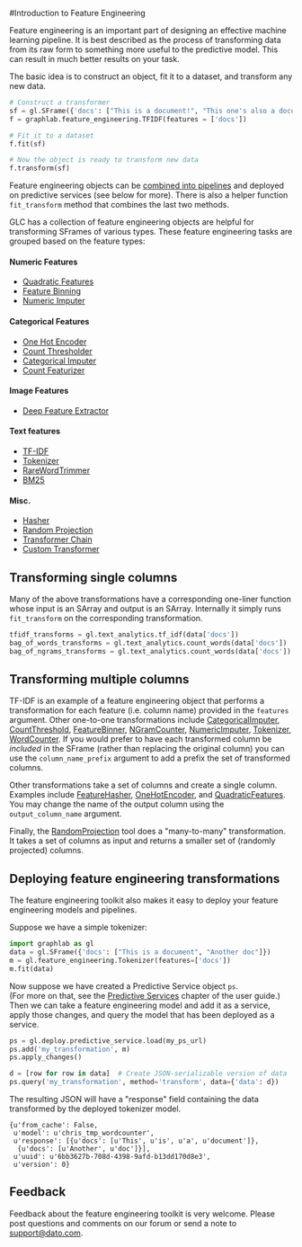 #Introduction to Feature Engineering

Feature engineering is an important part of designing an effective machine
learning pipeline. It is best described as the process of transforming data
from its raw form to something more useful to the predictive model. This can
result in much better results on your task. 

The basic idea is to construct an object, fit it to a dataset, and transform
any new data.

```python
# Construct a transformer
sf = gl.SFrame({'docs': ["This is a document!", "This one's also a document."]})
f = graphlab.feature_engineering.TFIDF(features = ['docs'])

# Fit it to a dataset
f.fit(sf)

# Now the object is ready to transform new data
f.transform(sf)
```

Feature engineering objects can be [combined into pipelines](transformer_chain.md) 
and deployed on predictive services (see below for more). There is also a 
helper function `fit_transform` method that combines the last two methods.

GLC has a collection of feature engineering objects are helpful for 
transforming SFrames of various types. These feature engineering tasks are 
grouped based on the feature types:

#### Numeric Features

* [Quadratic Features](quadratic_features.md)
* [Feature Binning](feature_binner.md)
* [Numeric Imputer](numeric_imputer.md)
    
#### Categorical Features

* [One Hot Encoder](one_hot_encoder.md)
* [Count Thresholder](count_thresholder.md)
* [Categorical Imputer](categorical_imputer.md)
* [Count Featurizer](count_featurizer.md)

#### Image Features

* [Deep Feature Extractor](deep_feature_extractor.md)

#### Text features

* [TF-IDF](tfidf.md)
* [Tokenizer](tokenizer.md)
* [RareWordTrimmer](rare_word_trimmer.md)
* [BM25](bm25.md)
  
#### Misc.

* [Hasher](feature_hasher.md)
* [Random Projection](random_projection.md)
* [Transformer Chain](transformer_chain.md)
* [Custom Transformer](custom_transformer.md)

## Transforming single columns 

Many of the above transformations have a corresponding one-liner function 
whose input is an SArray and output is an SArray. Internally it simply runs 
`fit_transform` on the corresponding transformation. 

```python
tfidf_transforms = gl.text_analytics.tf_idf(data['docs'])
bag_of_words_transforms = gl.text_analytics.count_words(data['docs'])
bag_of_ngrams_transforms = gl.text_analytics.count_words(data['docs'])
```

## Transforming multiple columns 

TF-IDF is an example of a feature engineering object that performs a 
transformation for each feature (i.e. column name) provided in the `features`
argument. Other one-to-one transformations include [CategoricalImputer](categorical_imputer.md), 
[CountThreshold](count_thresholder.md), [FeatureBinner](feature_binner.md), 
[NGramCounter](ngram_counter.md), 
[NumericImputer](numeric_imputer.md), [Tokenizer](tokenizer.md), 
[WordCounter](word_counter.md). If you would prefer to have each transformed 
column be _included_ in the SFrame (rather than replacing the original column) 
you can use the `column_name_prefix` argument to add a prefix the set of 
transformed columns.

Other transformations take a set of columns and create a single column. 
Examples include [FeatureHasher](feature_hasher.md), [OneHotEncoder](one_hot_encoder.md), 
and [QuadraticFeatures](quadratic_features.md). You may change the name of 
the output column using the `output_column_name` argument.

Finally, the [RandomProjection](random_projection.md) tool does a "many-to-many" transformation. It takes a set of columns as input and returns a  smaller set of (randomly projected) columns.

## Deploying feature engineering transformations

The feature engineering toolkit also makes it easy to deploy your feature 
engineering models and pipelines. 

Suppose we have a simple tokenizer:
```python
import graphlab as gl
data = gl.SFrame({'docs': ["This is a document", "Another doc"]})
m = gl.feature_engineering.Tokenizer(features=['docs'])
m.fit(data)
```

Now suppose we have created a Predictive Service object `ps`.  
(For more on that, see the [Predictive Services](../deploy/pred_intro.md) 
chapter of the user guide.) Then we can take a feature engineering model and
add it as a service, apply those changes, and query the model that has been
deployed as a service.

```python
ps = gl.deploy.predictive_service.load(my_ps_url)
ps.add('my_transformation', m)
ps.apply_changes()

d = [row for row in data]  # Create JSON-serializable version of data
ps.query('my_transformation', method='transform', data={'data': d})
```

The resulting JSON will have a "response" field containing the data transformed 
by the deployed tokenizer model.
```
{u'from_cache': False,
 u'model': u'chris_tmp_wordcounter',
 u'response': [{u'docs': [u'This', u'is', u'a', u'document']},
  {u'docs': [u'Another', u'doc']}],
 u'uuid': u'6bb3627b-708d-4398-9afd-b13dd170d8e3',
 u'version': 0}
```

## Feedback
Feedback about the feature engineering toolkit is very welcome. Please post 
questions and comments on our forum or send a note to <a href="mailto:support@dato.com">support@dato.com</a>.
